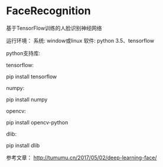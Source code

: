 # FaceRecognition
 基于TensorFlow训练的人脸识别神经网络

运行环境：
系统: window或linux
软件: python 3.5、tensorflow

python支持库:

tensorflow:

pip install tensorflow     


numpy:

pip install numpy

opencv:

pip install opencv-python

dlib:

pip install dlib

参考文章：
http://tumumu.cn/2017/05/02/deep-learning-face/
